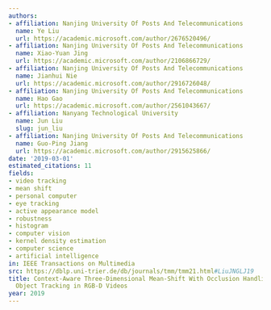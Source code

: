 ```yaml
---
authors:
- affiliation: Nanjing University Of Posts And Telecommunications
  name: Ye Liu
  url: https://academic.microsoft.com/author/2676520496/
- affiliation: Nanjing University Of Posts And Telecommunications
  name: Xiao-Yuan Jing
  url: https://academic.microsoft.com/author/2106866729/
- affiliation: Nanjing University Of Posts And Telecommunications
  name: Jianhui Nie
  url: https://academic.microsoft.com/author/2916726048/
- affiliation: Nanjing University Of Posts And Telecommunications
  name: Hao Gao
  url: https://academic.microsoft.com/author/2561043667/
- affiliation: Nanyang Technological University
  name: Jun Liu
  slug: jun_liu
- affiliation: Nanjing University Of Posts And Telecommunications
  name: Guo-Ping Jiang
  url: https://academic.microsoft.com/author/2915625866/
date: '2019-03-01'
estimated_citations: 11
fields:
- video tracking
- mean shift
- personal computer
- eye tracking
- active appearance model
- robustness
- histogram
- computer vision
- kernel density estimation
- computer science
- artificial intelligence
in: IEEE Transactions on Multimedia
src: https://dblp.uni-trier.de/db/journals/tmm/tmm21.html#LiuJNGLJ19
title: Context-Aware Three-Dimensional Mean-Shift With Occlusion Handling for Robust
  Object Tracking in RGB-D Videos
year: 2019
---
```

